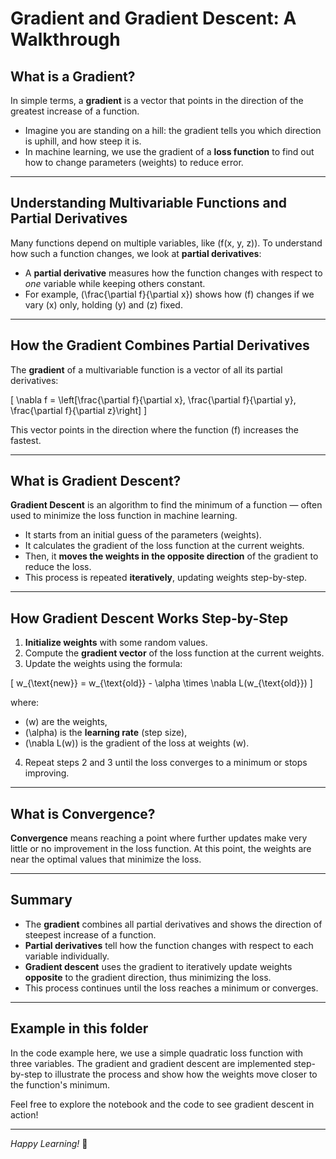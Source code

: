 # Gradient and Gradient Descent: A Walkthrough

## What is a Gradient?

In simple terms, a **gradient** is a vector that points in the direction of the greatest increase of a function. 

- Imagine you are standing on a hill: the gradient tells you which direction is uphill, and how steep it is.  
- In machine learning, we use the gradient of a **loss function** to find out how to change parameters (weights) to reduce error.

---

## Understanding Multivariable Functions and Partial Derivatives

Many functions depend on multiple variables, like \(f(x, y, z)\). To understand how such a function changes, we look at **partial derivatives**:

- A **partial derivative** measures how the function changes with respect to *one* variable while keeping others constant.
- For example, \(\frac{\partial f}{\partial x}\) shows how \(f\) changes if we vary \(x\) only, holding \(y\) and \(z\) fixed.

---

## How the Gradient Combines Partial Derivatives

The **gradient** of a multivariable function is a vector of all its partial derivatives:

\[
\nabla f = \left[\frac{\partial f}{\partial x}, \frac{\partial f}{\partial y}, \frac{\partial f}{\partial z}\right]
\]

This vector points in the direction where the function \(f\) increases the fastest.

---

## What is Gradient Descent?

**Gradient Descent** is an algorithm to find the minimum of a function — often used to minimize the loss function in machine learning.

- It starts from an initial guess of the parameters (weights).
- It calculates the gradient of the loss function at the current weights.
- Then, it **moves the weights in the opposite direction** of the gradient to reduce the loss.
- This process is repeated **iteratively**, updating weights step-by-step.

---

## How Gradient Descent Works Step-by-Step

1. **Initialize weights** with some random values.
2. Compute the **gradient vector** of the loss function at the current weights.
3. Update the weights using the formula:

\[
w_{\text{new}} = w_{\text{old}} - \alpha \times \nabla L(w_{\text{old}})
\]

where:  
- \(w\) are the weights,  
- \(\alpha\) is the **learning rate** (step size),  
- \(\nabla L(w)\) is the gradient of the loss at weights \(w\).

4. Repeat steps 2 and 3 until the loss converges to a minimum or stops improving.

---

## What is Convergence?

**Convergence** means reaching a point where further updates make very little or no improvement in the loss function. At this point, the weights are near the optimal values that minimize the loss.

---

## Summary

- The **gradient** combines all partial derivatives and shows the direction of steepest increase of a function.
- **Partial derivatives** tell how the function changes with respect to each variable individually.
- **Gradient descent** uses the gradient to iteratively update weights **opposite** to the gradient direction, thus minimizing the loss.
- This process continues until the loss reaches a minimum or converges.

---

## Example in this folder

In the code example here, we use a simple quadratic loss function with three variables. The gradient and gradient descent are implemented step-by-step to illustrate the process and show how the weights move closer to the function's minimum.

Feel free to explore the notebook and the code to see gradient descent in action!

---

*Happy Learning!* 🚀
